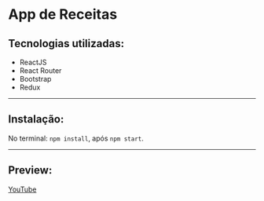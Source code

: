 # App de Receitas

## Tecnologias utilizadas:
- ReactJS
- React Router
- Bootstrap
- Redux

---
## Instalação:
No terminal: `npm install`, após `npm start`.

---
## Preview:
[YouTube](https://youtu.be/kX8MrN44UJk)
